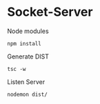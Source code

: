 # Socket-Server

Node modules
```
npm install
```

Generate DIST
```
tsc -w
```

Listen Server
```
nodemon dist/
```

